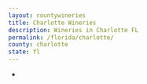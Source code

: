 ```yaml
---
layout: countywineries
title: Charlotte Wineries
description: Wineries in Charlotte FL
permalink: /florida/charlotte/
county: charlotte
state: fl
---
```

-
